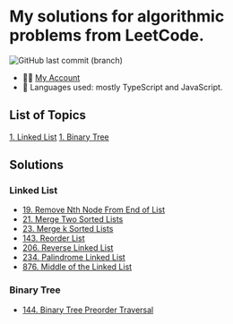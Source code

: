 # My solutions for algorithmic problems from LeetCode.

![GitHub last commit (branch)](https://img.shields.io/github/last-commit/koshacha/leetcode/main?style=for-the-badge&logo=leetcode)

- 👨‍💻 [My Account](https://leetcode.com/koshacha/)
- 🚀 Languages used: mostly TypeScript and JavaScript.

## List of Topics

[1. Linked List](#linked-list)
[1. Binary Tree](#binary-tree)

## Solutions

### Linked List
- [19. Remove Nth Node From End of List](https://github.com/koshacha/leetcode/blob/main/Linked%20List/19.%20Remove%20Nth%20Node%20From%20End%20of%20List.md)
- [21. Merge Two Sorted Lists](https://github.com/koshacha/leetcode/blob/main/Linked%20List/21.%20Merge%20Two%20Sorted%20Lists.md)
- [23. Merge k Sorted Lists](https://github.com/koshacha/leetcode/blob/main/Linked%20List/23.%20Merge%20k%20Sorted%20Lists.md)
- [143. Reorder List](https://github.com/koshacha/leetcode/blob/main/Linked%20List/143.%20Reorder%20List.md)
- [206. Reverse Linked List](https://github.com/koshacha/leetcode/blob/main/Linked%20List/206.%20Reverse%20Linked%20List.md)
- [234. Palindrome Linked List](https://github.com/koshacha/leetcode/blob/main/Linked%20List/234.%20Palindrome%20Linked%20List.md)
- [876. Middle of the Linked List](https://github.com/koshacha/leetcode/blob/main/Linked%20List/876.%20Middle%20of%20the%20Linked%20List.md)
### Binary Tree
- [144. Binary Tree Preorder Traversal](https://github.com/koshacha/leetcode/blob/main/Binary%20Tree/144.%20Binary%20Tree%20Preorder%20Traversal.md)
